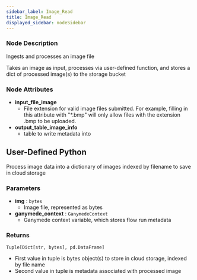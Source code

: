 ```yaml
---
sidebar_label: Image_Read
title: Image_Read
displayed_sidebar: nodeSidebar
---
```


### Node Description
Ingests and processes an image file

Takes an image as input, processes via user-defined function, and stores a dict of processed
image(s) to the storage bucket


### Node Attributes
- **input_file_image**
  - File extension for valid image files submitted.  For example, filling in this attribute with "*.bmp" will only allow files with the extension .bmp to be uploaded.
- **output_table_image_info**
  - table to write metadata into
## User-Defined Python
Process image data into a dictionary of images indexed by filename to save in cloud storage


### Parameters
- **img** : `bytes`
    - Image file, represented as bytes
- **ganymede_context** : `GanymedeContext`
    - Ganymede context variable, which stores flow run metadata


### Returns
`Tuple[Dict[str, bytes], pd.DataFrame]`
  - First value in tuple is bytes object(s) to store in cloud storage, indexed by file name
  - Second value in tuple is metadata associated with processed image